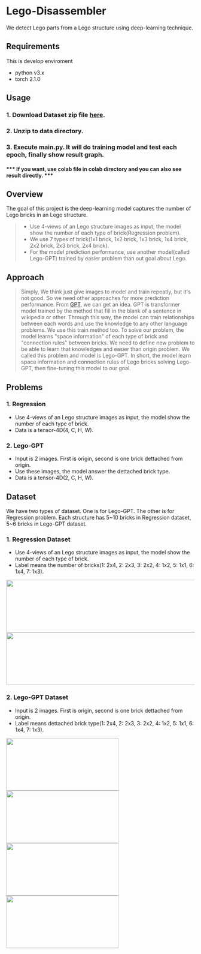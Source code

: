 # Lego-Disassembler
We detect Lego parts from a Lego structure using deep-learning technique.

## Requirements
This is develop enviroment

- python v3.x
- torch 2.1.0

## Usage
### 1. Download Dataset zip file [here](https://drive.google.com/file/d/1WK9Bdq1EsHVLvtmXEcsbfY363Qg2ZUQo/view?usp=drive_link).
### 2. Unzip to data directory.
### 3. Execute main.py. It will do training model and test each epoch, finally show result graph.
#### *** If you want, use colab file in colab directory and you can also see result directly. ***

## Overview
The goal of this project is the deep-learning model captures the number of Lego bricks in an Lego structure.
> - Use 4-views of an Lego structure images as input, the model show the number of each type of brick(Regression problem).
> - We use 7 types of brick(1x1 brick, 1x2 brick, 1x3 brick, 1x4 brick, 2x2 brick, 2x3 brick, 2x4 brick).
> - For the model prediction performance, use another model(called Lego-GPT) trained by easier problem than out goal about Lego.

## Approach
> Simply, We think just give images to model and train repeatly, but it's not good. So we need other approaches for more prediction performance. From [GPT](https://arxiv.org/abs/2005.14165), we can get an idea. GPT is transformer model trained by the method that fill in the blank of a sentence in wikipedia or other. Through this way, the model can train relationships between each words and use the knowledge to any other language problems. We use this train method too. To solve our problem, the model learns "space information" of each type of brick and "connection rules" between bricks. We need to define new problem to be able to learn that knowledges and easier than origin problem. We called this problem and model is Lego-GPT. In short, the model learn space information and connection rules of Lego bricks solving Lego-GPT, then fine-tuning this model to our goal.

## Problems
### 1. Regression
- Use 4-views of an Lego structure images as input, the model show the number of each type of brick.
- Data is a tensor-4D(4, C, H, W).

### 2. Lego-GPT
- Input is 2 images. First is origin, second is one brick dettached from origin.
- Use these images, the model answer the dettached brick type.
- Data is a tensor-4D(2, C, H, W).

## Dataset
We have two types of dataset. One is for Lego-GPT. The other is for Regression problem. Each structure has 5~10 bricks in Regression dataset, 5~6 bricks in Lego-GPT dataset.

### 1. Regression Dataset
- Use 4-views of an Lego structure images as input, the model show the number of each type of brick.
- Label means the number of bricks(1: 2x4, 2: 2x3, 3: 2x2, 4: 1x2, 5: 1x1, 6: 1x4, 7: 1x3).

<img src="https://github.com/Sung-Minsoek/Lego-Disassembler/assets/127949889/8295efbf-b87d-40e7-92e2-8f1e8d67bd49" width="600" height="140">
<img src="https://github.com/Sung-Minsoek/Lego-Disassembler/assets/127949889/80b9e77f-4f81-41af-a9e7-b546d76aed08" width="600" height="140">

### 2. Lego-GPT Dataset
- Input is 2 images. First is origin, second is one brick dettached from origin.
- Label means dettached brick type(1: 2x4, 2: 2x3, 3: 2x2, 4: 1x2, 5: 1x1, 6: 1x4, 7: 1x3).

<img src="https://github.com/Sung-Minsoek/Lego-Disassembler/assets/127949889/320c79a6-b21f-4af9-945a-591510a99281" width="300" height="140">
<img src="https://github.com/Sung-Minsoek/Lego-Disassembler/assets/127949889/fed74b7c-2076-41c7-afb0-639e6d5c91df" width="300" height="140"><br/>
<img src="https://github.com/Sung-Minsoek/Lego-Disassembler/assets/127949889/3ca68f20-3dd6-45b5-9600-aa2b1fc695a1" width="300" height="140">
<img src="https://github.com/Sung-Minsoek/Lego-Disassembler/assets/127949889/af292569-8364-4e5e-b287-8fe38fa1e80c" width="300" height="140">


